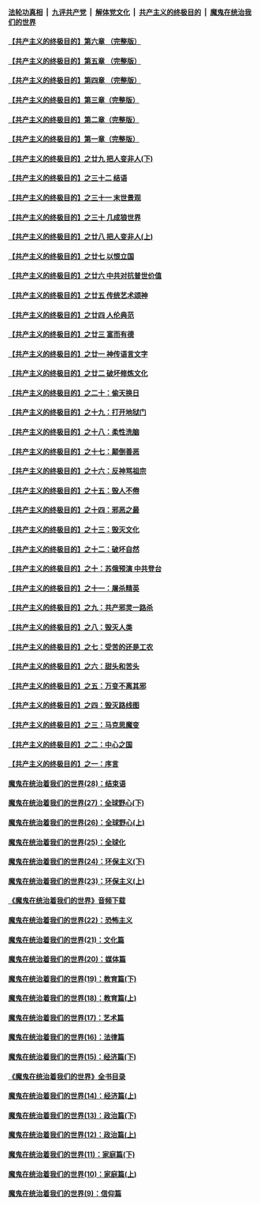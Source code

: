 

####  [法轮功真相](../../../../basic/blob/master/README.md?t=06251102) &nbsp;|&nbsp; [九评共产党](../../../../9ping.md/blob/master/README.md?t=06251102) &nbsp;|&nbsp; [解体党文化](../../../../jtdwh.md/blob/master/README.md?t=06251102)  &nbsp;|&nbsp; [共产主义的终极目的](../../../../gczydzjmd.md/blob/master/README.md?t=06251102) &nbsp;|&nbsp; [魔鬼在统治我们的世界](../../../../mgztzwmdsj.md/blob/master/README.md?t=06251102) 

#### [【共产主义的终极目的】第六章 （完整版）](../pages/nsc422/n11428913.md?t=06251102) 

#### [【共产主义的终极目的】第五章 （完整版）](../pages/nsc422/n11428912.md?t=06251102) 

#### [【共产主义的终极目的】第四章 （完整版）](../pages/nsc422/n11428907.md?t=06251102) 

#### [【共产主义的终极目的】第三章（完整版）](../pages/nsc422/n11428848.md?t=06251102) 

#### [【共产主义的终极目的】第二章（完整版）](../pages/nsc422/n11428831.md?t=06251102) 

#### [【共产主义的终极目的】第一章（完整版）](../pages/nsc422/n11417651.md?t=06251102) 

#### [【共产主义的终极目的】之廿九 把人变非人(下)](../pages/nsc422/n11344140.md?t=06251102) 

#### [【共产主义的终极目的】之三十二 结语](../pages/nsc422/n11360535.md?t=06251102) 

#### [【共产主义的终极目的】之三十一 末世景观](../pages/nsc422/n11351129.md?t=06251102) 

#### [【共产主义的终极目的】之三十 几成狼世界](../pages/nsc422/n11348280.md?t=06251102) 

#### [【共产主义的终极目的】之廿八 把人变非人(上)](../pages/nsc422/n11340492.md?t=06251102) 

#### [【共产主义的终极目的】之廿七 以恨立国](../pages/nsc422/n11336944.md?t=06251102) 

#### [【共产主义的终极目的】之廿六 中共对抗普世价值](../pages/nsc422/n11324785.md?t=06251102) 

#### [【共产主义的终极目的】之廿五 传统艺术颂神](../pages/nsc422/n11296396.md?t=06251102) 

#### [【共产主义的终极目的】之廿四 人伦典范](../pages/nsc422/n11296397.md?t=06251102) 

#### [【共产主义的终极目的】之廿三 富而有德](../pages/nsc422/n11283598.md?t=06251102) 

#### [【共产主义的终极目的】之廿一 神传语言文字](../pages/nsc422/n11263265.md?t=06251102) 

#### [【共产主义的终极目的】之廿二 破坏修炼文化](../pages/nsc422/n11245728.md?t=06251102) 

#### [【共产主义的终极目的】之二十：偷天换日](../pages/nsc422/n11238846.md?t=06251102) 

#### [【共产主义的终极目的】之十九：打开地狱门](../pages/nsc422/n11206376.md?t=06251102) 

#### [【共产主义的终极目的】之十八：柔性洗脑](../pages/nsc422/n11199994.md?t=06251102) 

#### [【共产主义的终极目的】之十七：颠倒善恶](../pages/nsc422/n11179782.md?t=06251102) 

#### [【共产主义的终极目的】之十六：反神骂祖宗](../pages/nsc422/n11166798.md?t=06251102) 

#### [【共产主义的终极目的】之十五：毁人不倦](../pages/nsc422/n11166792.md?t=06251102) 

#### [【共产主义的终极目的】之十四：邪恶之最](../pages/nsc422/n11150249.md?t=06251102) 

#### [【共产主义的终极目的】之十三：毁灭文化](../pages/nsc422/n11135227.md?t=06251102) 

#### [【共产主义的终极目的】之十二：破坏自然](../pages/nsc422/n11135214.md?t=06251102) 

#### [【共产主义的终极目的】之十：苏俄预演 中共登台](../pages/nsc422/n11118424.md?t=06251102) 

#### [【共产主义的终极目的】之十一：屠杀精英](../pages/nsc422/n11118442.md?t=06251102) 

#### [【共产主义的终极目的】之九：共产邪灵一路杀](../pages/nsc422/n11114139.md?t=06251102) 

#### [【共产主义的终极目的】之八：毁灭人类](../pages/nsc422/n11108503.md?t=06251102) 

#### [【共产主义的终极目的】之七：受苦的还是工农](../pages/nsc422/n11101809.md?t=06251102) 

#### [【共产主义的终极目的】之六：甜头和苦头](../pages/nsc422/n11096971.md?t=06251102) 

#### [【共产主义的终极目的】之五：万变不离其邪](../pages/nsc422/n11091285.md?t=06251102) 

#### [【共产主义的终极目的】之四：毁灭路线图](../pages/nsc422/n11086284.md?t=06251102) 

#### [【共产主义的终极目的】之三：马克思魔变](../pages/nsc422/n11061941.md?t=06251102) 

#### [【共产主义的终极目的】之二：中心之国](../pages/nsc422/n11047728.md?t=06251102) 

#### [【共产主义的终极目的】之一：序言](../pages/nsc422/n11086077.md?t=06251102) 

#### [魔鬼在统治着我们的世界(28)：结束语](../pages/nsc422/n10936246.md?t=06251102) 

#### [魔鬼在统治着我们的世界(27)：全球野心(下)](../pages/nsc422/n10928319.md?t=06251102) 

#### [魔鬼在统治着我们的世界(26)：全球野心(上)](../pages/nsc422/n10900318.md?t=06251102) 

#### [魔鬼在统治着我们的世界(25)：全球化](../pages/nsc422/n10788205.md?t=06251102) 

#### [魔鬼在统治着我们的世界(24)：环保主义(下)](../pages/nsc422/n10695307.md?t=06251102) 

#### [魔鬼在统治着我们的世界(23)：环保主义(上)](../pages/nsc422/n10688613.md?t=06251102) 

#### [《魔鬼在统治着我们的世界》音频下载](../pages/nsc422/n10635553.md?t=06251102) 

#### [魔鬼在统治着我们的世界(22)：恐怖主义](../pages/nsc422/n10614727.md?t=06251102) 

#### [魔鬼在统治着我们的世界(21)：文化篇](../pages/nsc422/n10597706.md?t=06251102) 

#### [魔鬼在统治着我们的世界(20)：媒体篇](../pages/nsc422/n10586579.md?t=06251102) 

#### [魔鬼在统治着我们的世界(19)：教育篇(下)](../pages/nsc422/n10564808.md?t=06251102) 

#### [魔鬼在统治着我们的世界(18)：教育篇(上)](../pages/nsc422/n10526970.md?t=06251102) 

#### [魔鬼在统治着我们的世界(17)：艺术篇](../pages/nsc422/n10499093.md?t=06251102) 

#### [魔鬼在统治着我们的世界(16)：法律篇](../pages/nsc422/n10485969.md?t=06251102) 

#### [魔鬼在统治着我们的世界(15)：经济篇(下)](../pages/nsc422/n10469975.md?t=06251102) 

#### [《魔鬼在统治着我们的世界》全书目录](../pages/nsc422/n10464261.md?t=06251102) 

#### [魔鬼在统治着我们的世界(14)：经济篇(上)](../pages/nsc422/n10457370.md?t=06251102) 

#### [魔鬼在统治着我们的世界(13)：政治篇(下)](../pages/nsc422/n10448270.md?t=06251102) 

#### [魔鬼在统治着我们的世界(12)：政治篇(上)](../pages/nsc422/n10444576.md?t=06251102) 

#### [魔鬼在统治着我们的世界(11)：家庭篇(下)](../pages/nsc422/n10440961.md?t=06251102) 

#### [魔鬼在统治着我们的世界(10)：家庭篇(上)](../pages/nsc422/n10435448.md?t=06251102) 

#### [魔鬼在统治着我们的世界(9)：信仰篇](../pages/nsc422/n10432159.md?t=06251102) 

